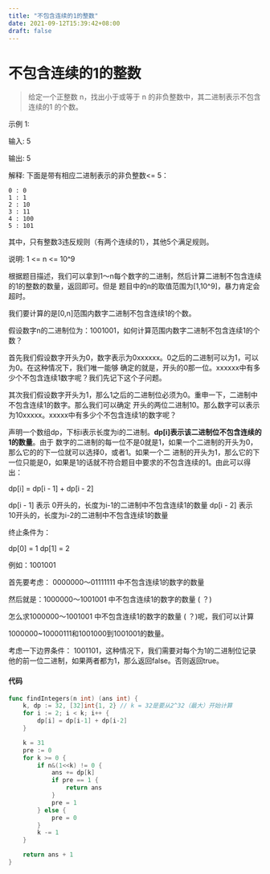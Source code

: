 ```yaml
---
title: "不包含连续的1的整数"
date: 2021-09-12T15:39:42+08:00
draft: false
---
```


# 不包含连续的1的整数

> 给定一个正整数 n，找出小于或等于 n 的非负整数中，其二进制表示不包含 连续的1 的个数。

示例 1:

输入: 5

输出: 5

解释:
下面是带有相应二进制表示的非负整数<= 5：

```
0 : 0
1 : 1
2 : 10
3 : 11
4 : 100
5 : 101
```

其中，只有整数3违反规则（有两个连续的1），其他5个满足规则。

说明: 1 <= n <= 10^9

根据题目描述，我们可以拿到1～n每个数字的二进制，然后计算二进制不包含连续的1的整数的数量，返回即可。但是
题目中的n的取值范围为[1,10^9]，暴力肯定会超时。

我们要计算的是[0,n]范围内数字二进制不包含连续1的个数。

假设数字n的二进制位为：1001001，如何计算范围内数字二进制不包含连续1的个数？

首先我们假设数字开头为0，数字表示为0xxxxxx。0之后的二进制可以为1，可以为0。在这种情况下，我们唯一能够
确定的就是，开头的0那一位。xxxxxx中有多少个不包含连续1数字呢？我们先记下这个子问题。

其次我们假设数字开头为1，那么1之后的二进制位必须为0。重申一下，二进制中不包含连续1的数字。那么我们可以确定
开头的两位二进制10。那么数字可以表示为10xxxxx。xxxxx中有多少个不包含连续1的数字呢？

声明一个数组dp，下标i表示长度为i的二进制。**dp[i]表示该二进制位不包含连续的1的数量**。由于
数字的二进制的每一位不是0就是1，如果一个二进制的开头为0，那么它的的下一位就可以选择0，或者1。如果一个二
进制的开头为1，那么它的下一位只能是0，如果是1的话就不符合题目中要求的不包含连续的1。由此可以得出：

dp[i] = dp[i - 1] + dp[i - 2]

dp[i - 1] 表示 0开头的，长度为i-1的二进制中不包含连续1的数量
dp[i - 2] 表示 10开头的，长度为i-2的二进制中不包含连续1的数量

终止条件为：

dp[0] = 1
dp[1] = 2

例如：1001001

首先要考虑： 0000000～01111111 中不包含连续1的数字的数量

然后就是：1000000～1001001 中不包含连续1的数字的数量 ( ？)

怎么求1000000～1001001 中不包含连续1的数字的数量 ( ？)呢，我们可以计算

1000000~10000111和1001000到1001001的数量。

考虑一下边界条件：
1001101，这种情况下，我们需要对每个为1的二进制位记录他的前一位二进制，如果两者都为1，那么返回false。否则返回true。

#### 代码

```go
func findIntegers(n int) (ans int) {
	k, dp := 32, [32]int{1, 2} // k = 32是要从2^32（最大）开始计算
	for i := 2; i < k; i++ {
		dp[i] = dp[i-1] + dp[i-2]
	}

	k = 31
	pre := 0
	for k >= 0 {
		if n&(1<<k) != 0 {
			ans += dp[k]
			if pre == 1 {
				return ans
			}
			pre = 1
		} else {
			pre = 0
		}
		k -= 1
	}

	return ans + 1
}
```